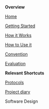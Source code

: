 **Overview**

[Home](https://gitlab.uni-ulm.de/groups/se-anwendungsprojekt-22-23/-/wikis/home)

[Getting Started](https://gitlab.uni-ulm.de/groups/se-anwendungsprojekt-22-23/-/wikis/Getting-Started)

[How it Works](https://gitlab.uni-ulm.de/groups/se-anwendungsprojekt-22-23/-/wikis/How-it-Works)

[How to Use it](https://gitlab.uni-ulm.de/groups/se-anwendungsprojekt-22-23/-/wikis/How-to-Use-it)

[Convention](https://gitlab.uni-ulm.de/groups/se-anwendungsprojekt-22-23/-/wikis/Convention)

[Evaluation](https://gitlab.uni-ulm.de/groups/se-anwendungsprojekt-22-23/-/wikis/Evaluation)

**Relevant Shortcuts**

[Protocols](https://gitlab.uni-ulm.de/se-anwendungsprojekt-22-23/documentation)

[Project diary](https://docs.google.com/spreadsheets/u/3/d/1UWtQeFlyqbVSgGQvY-rOwtZPqCSduh0KtQvFLdmdV_c/edit?usp=sharing)

Software Design